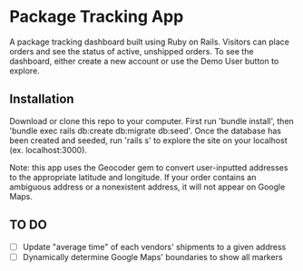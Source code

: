 # Package Tracking App

A package tracking dashboard built using Ruby on Rails. Visitors can place orders and see the status of active, unshipped orders. To see the dashboard, either create a new account or use the Demo User button to explore.

## Installation
Download or clone this repo to your computer. First run 'bundle install', then 'bundle exec rails db:create db:migrate db:seed'. Once the database has been created and seeded, run 'rails s' to explore the site on your localhost (ex. localhost:3000).

Note: this app uses the Geocoder gem to convert user-inputted addresses to the appropriate latitude and longitude. If your order contains an ambiguous address or a nonexistent address, it will not appear on Google Maps.

## TO DO
- [ ] Update "average time" of each vendors' shipments to a given address
- [ ] Dynamically determine Google Maps' boundaries to show all markers
